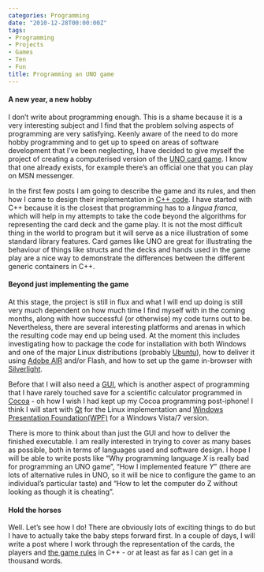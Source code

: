 ```yaml
---
categories: Programming
date: "2010-12-28T00:00:00Z"
tags:
- Programming
- Projects
- Games
- Ten
- Fun
title: Programming an UNO game
---
```


#### A new year, a new hobby

I don’t write about programming enough. This is a shame because it is a very interesting subject and I find that the problem solving aspects of programming are very satisfying. Keenly aware of the need to do more hobby programming and to get up to speed on areas of software development that I’ve been neglecting, I have decided to give myself the project of creating a computerised version of the [UNO card game](http://en.wikipedia.org/wiki/Uno_(card_game)). I know that one already exists, for example there’s an official one that you can play on MSN messenger.

In the first few posts I am going to describe the game and its rules, and then how I came to design their implementation in  [C++ code](http://en.wikipedia.org/wiki/C%2B%2B). I have started with C++ because it is the closest that programming has to a _lingua franca_, which will help in my attempts to take the code beyond the algorithms for representing the card deck and the game play. It is not the most difficult thing in the world to program but it will serve as a nice illustration of some standard library features. Card games like UNO are great for illustrating the behaviour of things like structs and the decks and hands used in the game play are a nice way to demonstrate the differences between the different generic containers in C++.

#### Beyond just implementing the game

At this stage, the project is still in flux and what I will end up doing is still very much dependent on how much time I find myself with in the coming months, along with how successful (or otherwise) my code turns out to be. Nevertheless, there are several interesting platforms and arenas in which the resulting code may end up being used. At the moment this includes investigating how to package the code for installation with both Windows and one of the major Linux distributions (probably [Ubuntu](http://www.ubuntu.com/)), how to deliver it using [Adobe AIR](http://www.adobe.com/products/air/) and/or Flash, and how to set up the game in-browser with [Silverlight](http://www.microsoft.com/silverlight/).

Before that I will also need a [GUI](http://en.wikipedia.org/wiki/Graphical_user_interface), which is another aspect of programming that I have rarely touched save for a scientific calculator programmed in [Cocoa](http://www.apple.com/macosx/developers/) - oh how I wish I had kept up my Cocoa programming post-iphone! I think I will start with [Qt](http://qt.nokia.com/) for the Linux implementation and [Windows Presentation Foundation(WPF)](http://en.wikipedia.org/wiki/Windows_Presentation_Foundation) for a Windows Vista/7 version.

There is more to think about than just the GUI and how to deliver the finished executable. I am really interested in trying to cover as many bases as possible, both in terms of languages used and software design. I hope I will be able to write posts like “Why programming language _X_ is really bad for programming an UNO game”, “How I implemented feature _Y_” (there are lots of alternative rules in UNO, so it will be nice to configure the game to an individual’s particular taste) and “How to let the computer do Z without looking as though it is cheating”. 

#### Hold the horses

Well. Let’s see how I do! There are obviously lots of exciting things to do but I have to actually take the baby steps forward first. In a couple of days, I will write a post where I work through the representation of the cards, the players and [the game rules](http://en.wikipedia.org/wiki/Uno_(card_game)#Official_rules) in C++ - or at least as far as I can get in a thousand words.
